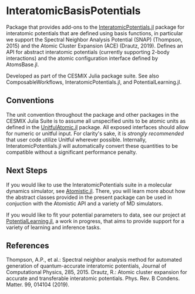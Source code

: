 # InteratomicBasisPotentials

Package that provides add-ons to the [InteratomicPotentials.jl](https://github.com/cesmix-mit/InteratomicPotentials.jl) package for interatomic potentials that are defined using basis functions, in particular we support the Spectral Neighbor Analysis Potential (SNAP) (Thompson, 2015) and the Atomic Cluster Expansion (ACE) (Drautz, 2019). Defines an API for abstract interatomic potentials (currently supporting 2-body interactions) and the atomic configuration interface defined by AtomsBase.jl.

Developed as part of the CESMIX Julia package suite. See also ComposableWorkflows, InteratomicPotentials.jl, and PotentialLearning.jl.


## Conventions

The unit convention throughout the package and other packages in the CESMIX Julia Suite is to assume all unspecified units to be atomic units as defined in the [UnitfulAtomic.jl](https://github.com/sostock/UnitfulAtomic.jl) package. All exposed interfaces should allow for numeric or unitful input. For clarity's sake, it is _strongly recommended_ that user code utilize Unitful wherever possible. Internally, InteratomicPotentials.jl will automatically convert these quantities to be compatible without a significant performance penalty.


## Next Steps

If you would like to use the InteratomicPotentials suite in a molecular dynamics simulator, see [Atomistic.jl](https://github.com/cesmix-mit/Atomistic.jl). There, you will learn more about how the abstract classes provided in the present package can be used in conjuction with the Atomistic API and a variety of MD simulators. 

If you would like to fit your potential parameters to data, see our project at [PotentialLearning.jl](https://github.com/cesmix-mit/PotentialLearning.jl), a work in progress, that aims to provide support for a variety of learning and inference tasks.


## References
Thompson, A.P., et al.: Spectral neighbor analysis method for automated generation of quantum-accurate interatomic potentials, Journal of Computational Physics, 285, 2015.
Drautz, R.: Atomic cluster expansion for accurate and transferable interatomic potentials. Phys. Rev. B Condens. Matter. 99, 014104 (2019).

